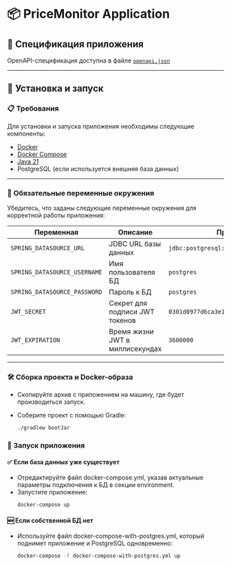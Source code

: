# 📦 PriceMonitor Application

## 📄 Спецификация приложения

OpenAPI-спецификация доступна в файле [`openapi.json`](./openapi.json)

---

## 🚀 Установка и запуск

### 📋 Требования

Для установки и запуска приложения необходимы следующие компоненты:

- [Docker](https://www.docker.com/)
- [Docker Compose](https://docs.docker.com/compose/)
- [Java 21](https://openjdk.org/projects/jdk/21/)
- PostgreSQL (если используется внешняя база данных)

---

### 🔐 Обязательные переменные окружения

Убедитесь, что заданы следующие переменные окружения для корректной работы приложения:

| Переменная                 | Описание                               | Пример значения                    |
|----------------------------|----------------------------------------|------------------------------------|
| `SPRING_DATASOURCE_URL`   | JDBC URL базы данных                   | `jdbc:postgresql://localhost:5432/pricemonitor` |
| `SPRING_DATASOURCE_USERNAME` | Имя пользователя БД                | `postgres`                         |
| `SPRING_DATASOURCE_PASSWORD` | Пароль к БД                        | `postgres`                         |
| `JWT_SECRET`              | Секрет для подписи JWT токенов         | `0301d0977d6ca3e10483caf8df7aa096...` |
| `JWT_EXPIRATION`          | Время жизни JWT в миллисекундах        | `3600000`                          |

---

### 🛠️ Сборка проекта и Docker-образа

* Скопируйте архив с приложением на машину, где будет производиться запуск.

* Соберите проект с помощью Gradle:
   ```bash
   ./gradlew bootJar

### 🧪 Запуск приложения

#### ✅ Если база данных уже существует

* Отредактируйте файл docker-compose.yml, указав актуальные параметры подключения к БД в секции environment.
* Запустите приложение:
    ```bash 
    docker-compose up

#### 🆕 Если собственной БД нет

* Используйте файл docker-compose-with-postgres.yml, который поднимет приложение и PostgreSQL одновременно:
    ```bash
    docker-compose -f docker-compose-with-postgres.yml up
